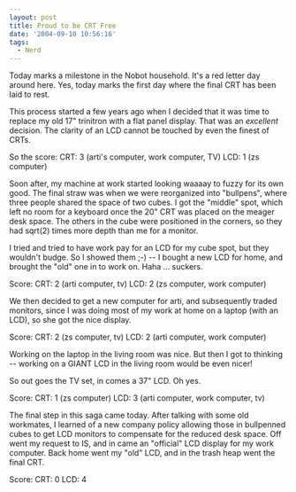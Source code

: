 ```yaml
---
layout: post
title: Proud to be CRT Free
date: '2004-09-10 10:56:16'
tags:
  - Nerd
---
```


Today marks a milestone in the Nobot household. It's
a red letter day around here. Yes, today marks the
first day where the final CRT has been laid to rest.

This process started a few years ago when I decided
that it was time to replace my old 17" trinitron with
a flat panel display. That was an _excellent_
decision. The clarity of an LCD cannot be touched by
even the finest of CRTs.

So the score:
CRT: 3 (arti's computer, work computer, TV)
LCD: 1 (zs computer)

Soon after, my machine at work started looking waaaay
to fuzzy for its own good. The final straw was when
we were reorganized into "bullpens", where three
people shared the space of two cubes. I got the
"middle" spot, which left no room for a keyboard once
the 20" CRT was placed on the meager desk space. The
others in the cube were positioned in the corners, so
they had sqrt(2) times more depth than me for a
monitor.

I tried and tried to have work pay for an LCD for my
cube spot, but they wouldn't budge. So I showed them
;-) -- I bought a new LCD for home, and brought the
"old" one in to work on. Haha ... suckers.

Score:
CRT: 2 (arti computer, tv)
LCD: 2 (zs computer, work computer)

We then decided to get a new computer for arti, and
subsequently traded monitors, since I was doing most
of my work at home on a laptop (with an LCD), so she
got the nice display.

Score:
CRT: 2 (zs computer, tv)
LCD: 2 (arti computer, work computer)

Working on the laptop in the living room was nice.
But then I got to thinking -- working on a GIANT LCD
in the living room would be even nicer!

So out goes the TV set, in comes a 37" LCD. Oh yes.

Score:
CRT: 1 (zs computer)
LCD: 3 (arti computer, work computer, tv)

The final step in this saga came today. After talking
with some old workmates, I learned of a new company
policy allowing those in bullpenned cubes to get LCD
monitors to compensate for the reduced desk space.
Off went my request to IS, and in came an "official"
LCD display for my work computer. Back home went my
"old" LCD, and in the trash heap went the final CRT.

Score:
CRT: 0
LCD: 4
